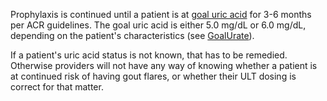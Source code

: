 Prophylaxis is continued until a patient is at [goal uric acid](/goalurates/about/) for 3-6 months per ACR guidelines. The goal uric acid is either 5.0 mg/dL or 6.0 mg/dL, depending on the patient's characteristics (see [GoalUrate](/goalurates/create/)).

If a patient's uric acid status is not known, that has to be remedied. Otherwise providers will not have any way of knowing
whether a patient is at continued risk of having gout flares, or whether their ULT dosing is correct for that matter.
